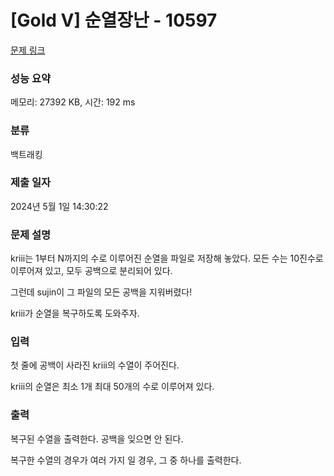 # [Gold V] 순열장난 - 10597 

[문제 링크](https://www.acmicpc.net/problem/10597) 

### 성능 요약

메모리: 27392 KB, 시간: 192 ms

### 분류

백트래킹

### 제출 일자

2024년 5월 1일 14:30:22

### 문제 설명

<p>kriii는 1부터 N까지의 수로 이루어진 순열을 파일로 저장해 놓았다. 모든 수는 10진수로 이루어져 있고, 모두 공백으로 분리되어 있다.</p>

<p>그런데 sujin이 그 파일의 모든 공백을 지워버렸다!</p>

<p>kriii가 순열을 복구하도록 도와주자.</p>

### 입력 

 <p>첫 줄에 공백이 사라진 kriii의 수열이 주어진다.</p>

<p>kriii의 순열은 최소 1개 최대 50개의 수로 이루어져 있다.</p>

### 출력 

 <p>복구된 수열을 출력한다. 공백을 잊으면 안 된다.</p>

<p>복구한 수열의 경우가 여러 가지 일 경우, 그 중 하나를 출력한다.</p>

